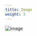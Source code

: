 ```yaml
---
title: Image
weight: 3
---
```


![image](https://raw.githubusercontent.com/osunyorg/admin/refs/heads/main/app/assets/images/communication/blocks/templates/image.jpg)

```yaml {filename="Données Hugo"}

```

